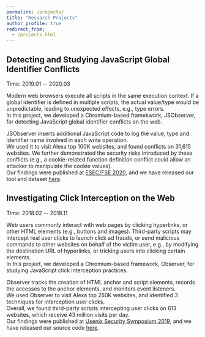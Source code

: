 ```yaml
---
permalink: /projects/
title: "Research Projects"
author_profile: true
redirect_from: 
  - /projects.html
---
```

## Detecting and Studying JavaScript Global Identifier Conflicts

Time: 2019.01 -- 2020.03

Modern web browsers execute all scripts in the same execution context.
If a global identifier is defined in multiple scripts, the actual value/type would be unpredictable, leading to unexpected effects, e.g., type errors.<br>
In this project, we developed a Chromium-based framekwork, JSObserver, for detecting JavaScript global identifier conflicts on the web.<br>

JSObserver inserts additional JavaScript code to log the value, type and identifier name involved in each write operation.<br>
We used it to visit Alexa top 100K websites, and found conflicts on 31,615 websites. We further demonstrated the security risks introduced by these conflicts (e.g., a cookie-related function definition conflict could allow an attacker to manipulate the cookie values).<br>
Our findings were published at [ESEC/FSE 2020](https://zhangmx1997.github.io/papers/fse20_js_conflict.pdf), and we have released our tool and dataset [here](https://doi.org/10.5281/zenodo.3923232).

## Investigating Click Interception on the Web

Time: 2018.02 -- 2018.11

Web users commonly interact with web pages by clicking hyperlinks, or other HTML elements (e.g., buttons and images).
Third-party scripts may intercept real user clicks to launch click ad frauds, or send malicious commands to other websites on behalf of the victim user, e.g., by modifying the destination URL of hyperlinks, or tricking users into clicking certain elements. <br>
In this project, we developed a Chromium-based framework, Observer, for studying JavaScript click interception practices.<br> 

Observer tracks the creation of HTML anchor and script elements, records the accesses to the anchor elements, and monitors event listeners. <br>
We used Observer to visit Alexa top 250K websites, and identified 3 techniques for interception user clicks.<br>
Overall, we found third-party scripts intercepting user clicks on 613 websites, which receive 43 million visits per day.<br>
Our findings were published at [Usenix Security Symposium 2019](https://zhangmx1997.github.io/papers/sec19_click_interception.pdf), and we have released our source code [here](https://github.com/cuhk-seclab/observer.git).



